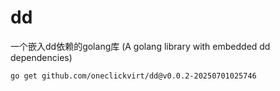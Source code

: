 # dd

一个嵌入dd依赖的golang库 (A golang library with embedded dd dependencies) 

```
go get github.com/oneclickvirt/dd@v0.0.2-20250701025746
```